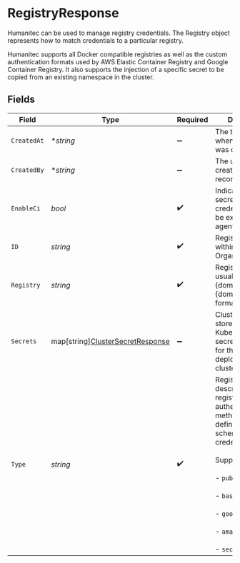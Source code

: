 # RegistryResponse

Humanitec can be used to manage registry credentials. The Registry object represents how to match credentials to a particular registry.

Humanitec supports all Docker compatible registries as well as the custom authentication formats used by AWS Elastic Container Registry and Google Container Registry. It also supports the injection of a specific secret to be copied from an existing namespace in the cluster.


## Fields

| Field                                                                                                                                                                                              | Type                                                                                                                                                                                               | Required                                                                                                                                                                                           | Description                                                                                                                                                                                        | Example                                                                                                                                                                                            |
| -------------------------------------------------------------------------------------------------------------------------------------------------------------------------------------------------- | -------------------------------------------------------------------------------------------------------------------------------------------------------------------------------------------------- | -------------------------------------------------------------------------------------------------------------------------------------------------------------------------------------------------- | -------------------------------------------------------------------------------------------------------------------------------------------------------------------------------------------------- | -------------------------------------------------------------------------------------------------------------------------------------------------------------------------------------------------- |
| `CreatedAt`                                                                                                                                                                                        | **string*                                                                                                                                                                                          | :heavy_minus_sign:                                                                                                                                                                                 | The timestamp of when this record was created.                                                                                                                                                     | 2020-06-22T09:37:23.523Z                                                                                                                                                                           |
| `CreatedBy`                                                                                                                                                                                        | **string*                                                                                                                                                                                          | :heavy_minus_sign:                                                                                                                                                                                 | The user who created this record.                                                                                                                                                                  |                                                                                                                                                                                                    |
| `EnableCi`                                                                                                                                                                                         | *bool*                                                                                                                                                                                             | :heavy_check_mark:                                                                                                                                                                                 | Indicates if registry secrets and credentials should be exposed to CI agents.                                                                                                                      |                                                                                                                                                                                                    |
| `ID`                                                                                                                                                                                               | *string*                                                                                                                                                                                           | :heavy_check_mark:                                                                                                                                                                                 | Registry ID, unique within the Organization.                                                                                                                                                       |                                                                                                                                                                                                    |
| `Registry`                                                                                                                                                                                         | *string*                                                                                                                                                                                           | :heavy_check_mark:                                                                                                                                                                                 | Registry name, usually in a "{domain}" or "{domain}/{project}" format.                                                                                                                             |                                                                                                                                                                                                    |
| `Secrets`                                                                                                                                                                                          | map[string][ClusterSecretResponse](../../models/shared/clustersecretresponse.md)                                                                                                                   | :heavy_minus_sign:                                                                                                                                                                                 | ClusterSecretsMap stores a list of Kuberenetes secret references for the target deployment clusters.                                                                                               |                                                                                                                                                                                                    |
| `Type`                                                                                                                                                                                             | *string*                                                                                                                                                                                           | :heavy_check_mark:                                                                                                                                                                                 | Registry type, describes the registry authentication method, and defines the schema for the credentials.<br/><br/>Supported values:<br/><br/>- `public`<br/><br/>- `basic`<br/><br/>- `google_gcr`<br/><br/>- `amazon_ecr`<br/><br/>- `secret_ref` |                                                                                                                                                                                                    |